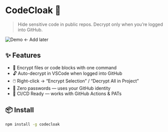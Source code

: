 # CodeCloak 🔐

> Hide sensitive code in public repos. Decrypt only when you’re logged into GitHub.

![Demo](https://i.imgur.com/XXXXX.gif) ← Add later

## ✨ Features

- 🔐 Encrypt files or code blocks with one command
- 🔓 Auto-decrypt in VSCode when logged into GitHub
- 🖱️ Right-click → “Encrypt Selection” / “Decrypt All in Project”
- 🚫 Zero passwords — uses your GitHub identity
- 🧩 CI/CD Ready — works with GitHub Actions & PATs

## 📦 Install

```bash
npm install -g codecloak